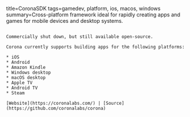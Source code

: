 title=CoronaSDK
tags=gamedev, platform, ios, macos, windows
summary=Cross-platform framework ideal for rapidly creating apps and games for mobile devices and desktop systems. 
~~~~~~

Commercially shut down, but still available open-source.

Corona currently supports building apps for the following platforms:

* iOS
* Android
* Amazon Kindle
* Windows desktop
* macOS desktop
* Apple TV
* Android TV
* Steam

[Website](https://coronalabs.com/) | [Source](https://github.com/coronalabs/corona)
